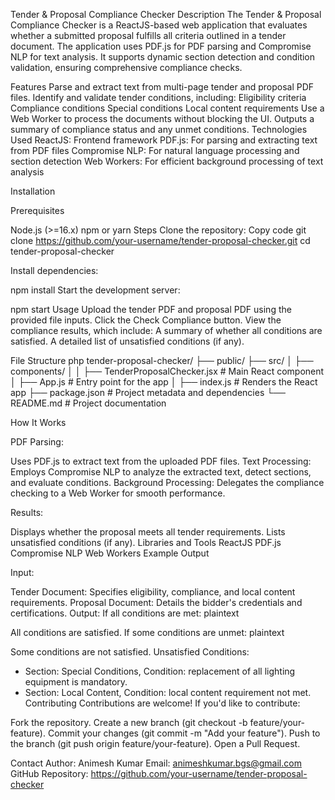 Tender & Proposal Compliance Checker
Description
The Tender & Proposal Compliance Checker is a ReactJS-based web application that evaluates whether a submitted proposal fulfills all criteria outlined in a tender document. The application uses PDF.js for PDF parsing and Compromise NLP for text analysis. It supports dynamic section detection and condition validation, ensuring comprehensive compliance checks.

Features
Parse and extract text from multi-page tender and proposal PDF files.
Identify and validate tender conditions, including:
Eligibility criteria
Compliance conditions
Special conditions
Local content requirements
Use a Web Worker to process the documents without blocking the UI.
Outputs a summary of compliance status and any unmet conditions.
Technologies Used
ReactJS: Frontend framework
PDF.js: For parsing and extracting text from PDF files
Compromise NLP: For natural language processing and section detection
Web Workers: For efficient background processing of text analysis

Installation

Prerequisites

Node.js (>=16.x)
npm or yarn
Steps
Clone the repository:
Copy code
git clone https://github.com/your-username/tender-proposal-checker.git
cd tender-proposal-checker

Install dependencies:

npm install
Start the development server:

npm start
Usage
Upload the tender PDF and proposal PDF using the provided file inputs.
Click the Check Compliance button.
View the compliance results, which include:
A summary of whether all conditions are satisfied.
A detailed list of unsatisfied conditions (if any).

File Structure
php
tender-proposal-checker/
├── public/
├── src/
│   ├── components/
│   │   ├── TenderProposalChecker.jsx  # Main React component
│   ├── App.js                         # Entry point for the app
│   ├── index.js                       # Renders the React app
├── package.json                       # Project metadata and dependencies
└── README.md                          # Project documentation

How It Works

PDF Parsing:

Uses PDF.js to extract text from the uploaded PDF files.
Text Processing:
Employs Compromise NLP to analyze the extracted text, detect sections, and evaluate conditions.
Background Processing:
Delegates the compliance checking to a Web Worker for smooth performance.

Results:

Displays whether the proposal meets all tender requirements.
Lists unsatisfied conditions (if any).
Libraries and Tools
ReactJS
PDF.js
Compromise NLP
Web Workers
Example Output

Input:

Tender Document:
Specifies eligibility, compliance, and local content requirements.
Proposal Document:
Details the bidder's credentials and certifications.
Output:
If all conditions are met:
plaintext

All conditions are satisfied.
If some conditions are unmet:
plaintext

Some conditions are not satisfied.
Unsatisfied Conditions:
- Section: Special Conditions, Condition: replacement of all lighting equipment is mandatory.
- Section: Local Content, Condition: local content requirement not met.
Contributing
Contributions are welcome! If you'd like to contribute:

Fork the repository.
Create a new branch (git checkout -b feature/your-feature).
Commit your changes (git commit -m "Add your feature").
Push to the branch (git push origin feature/your-feature).
Open a Pull Request.


Contact
Author: Animesh Kumar
Email: animeshkumar.bgs@gmail.com
GitHub Repository: https://github.com/your-username/tender-proposal-checker
